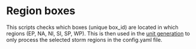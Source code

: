 # Region boxes

This scripts checks which boxes (unique box_id) are located in which regions (EP, NA, NI, SI, SP, WP). This is then
used in the [unit generation](power_intersect_grid.md) to only process the selected storm regions in the config.yaml file.